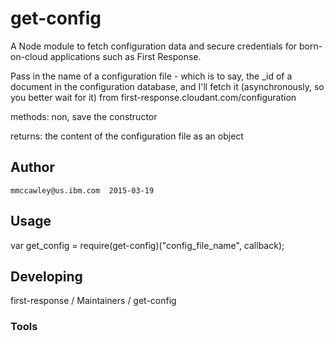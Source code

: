 # get-config

   A Node module to fetch configuration data and secure credentials
   for born-on-cloud applications such as First Response.
   
   Pass in the name of a configuration file - which is to say, 
   the  _id of a document in the configuration database, 
   and I'll fetch it (asynchronously, so you better wait for it) 
   from first-response.cloudant.com/configuration
   
   methods:  non, save the constructor
   
   returns: the content of the configuration file as an object

## Author

	mmccawley@us.ibm.com  2015-03-19

## Usage

   var get_config = require(get-config)("config_file_name", callback);

## Developing

   first-response / Maintainers / get-config

### Tools

